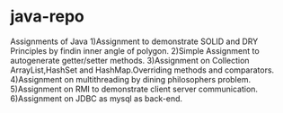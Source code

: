 java-repo
=========

Assignments of Java 
1)Assignment to demonstrate SOLID and DRY Principles by findin inner angle of polygon.
2)Simple Assignment to autogenerate getter/setter methods.
3)Assignment on Collection ArrayList,HashSet and HashMap.Overriding methods and comparators.
4)Assignment on multithreading by dining philosophers problem.
5)Assignment on RMI to demonstrate client server communication.
6)Assignment on JDBC as mysql as back-end.
